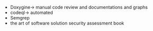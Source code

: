 - Doxygine-> manual code review and documentations and graphs
- codeql-> automated 
- Semgrep
- the art of software solution security assessment book

